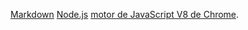 [Markdown](https://es.wikipedia.org/wiki/Markdown) 
[Node.js](https://nodejs.org/)
[motor de JavaScript V8 de Chrome](https://developers.google.com/v8/).


